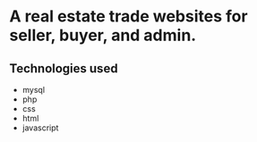 # A real estate trade websites for seller, buyer, and admin.

## Technologies used
- mysql
- php
- css
- html
- javascript
